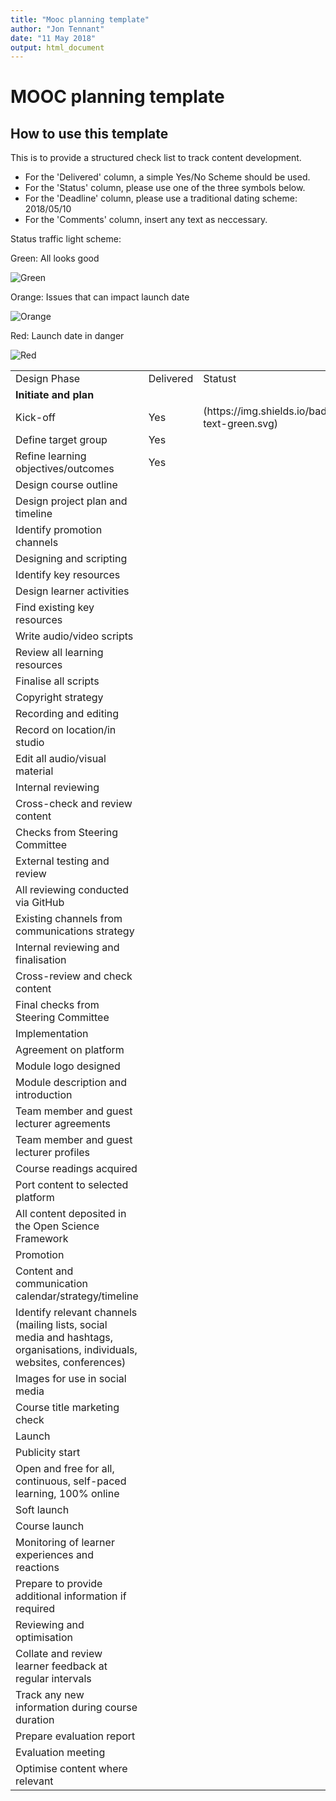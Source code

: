 ```yaml
---
title: "Mooc planning template"
author: "Jon Tennant"
date: "11 May 2018"
output: html_document
---
```


# MOOC planning template

## How to use this template

This is to provide a structured check list to track content development.

- For the 'Delivered' column, a simple Yes/No Scheme should be used.
- For the 'Status' column, please use one of the three symbols below.
- For the 'Deadline' column, please use a traditional dating scheme:  2018/05/10
- For the 'Comments' column, insert any text as neccessary.


Status traffic light scheme:

Green: All looks good

![Green](https://img.shields.io/badge/Status-text-green.svg)

Orange: Issues that can impact launch date

![Orange](https://img.shields.io/badge/Status-text-orange.svg)

Red: Launch date in danger

![Red](https://img.shields.io/badge/Status-text-red.svg)


<table>
  <tr>
    <td>Design Phase</td>
    <td>Delivered</td>
    <td>Statust</td>
    <td>Deadline</td>
    <td>Comments</td>
  </tr>
  <tr>
    <td><b>Initiate and plan</b></td>
  </tr>
  <tr>
    <td>Kick-off </td>
    <td> Yes </td>
    <td>(https://img.shields.io/badge/Status-text-green.svg)</td>
    <td> 2018/05/10 </td>
    <td> No problems </td>
  </tr>
  <tr>
    <td>Define target group</td>
    <td> Yes </td>
    <td></td>
    <td></td>
    <td></td>
  </tr>
  <tr>
    <td>Refine learning objectives/outcomes</td>
    <td> Yes </td>
    <td></td>
    <td></td>
    <td></td>
  </tr>
  <tr>
    <td>Design course outline </td>
    <td></td>
    <td></td>
    <td></td>
    <td></td>
  </tr>
  <tr>
    <td>Design project plan and timeline</td>
    <td></td>
    <td></td>
    <td></td>
    <td></td>
  </tr>
  <tr>
    <td>Identify promotion channels</td>
    <td></td>
    <td></td>
    <td></td>
    <td></td>
  </tr>
  <tr>
    <td>Designing and scripting</td>
    <td></td>
    <td></td>
    <td></td>
    <td></td>
  </tr>
  <tr>
    <td>Identify key resources </td>
    <td></td>
    <td></td>
    <td></td>
    <td></td>
  </tr>
  <tr>
    <td>Design learner activities</td>
    <td></td>
    <td></td>
    <td></td>
    <td></td>
  </tr>
  <tr>
    <td>Find existing key resources</td>
    <td></td>
    <td></td>
    <td></td>
    <td></td>
  </tr>
  <tr>
    <td>Write audio/video scripts</td>
    <td></td>
    <td></td>
    <td></td>
    <td></td>
  </tr>
  <tr>
    <td>Review all learning resources</td>
    <td></td>
    <td></td>
    <td></td>
    <td></td>
  </tr>
  <tr>
    <td>Finalise all scripts</td>
    <td></td>
    <td></td>
    <td></td>
    <td></td>
  </tr>
  <tr>
    <td>Copyright strategy</td>
    <td></td>
    <td></td>
    <td></td>
    <td></td>
  </tr>
  <tr>
    <td>Recording and editing</td>
    <td></td>
    <td></td>
    <td></td>
    <td></td>
  </tr>
  <tr>
    <td>Record on location/in studio</td>
    <td></td>
    <td></td>
    <td></td>
    <td></td>
  </tr>
  <tr>
    <td>Edit all audio/visual material</td>
    <td></td>
    <td></td>
    <td></td>
    <td></td>
  </tr>
  <tr>
    <td>Internal reviewing</td>
    <td></td>
    <td></td>
    <td></td>
    <td></td>
  </tr>
  <tr>
    <td>Cross-check and review content</td>
    <td></td>
    <td></td>
    <td></td>
    <td></td>
    <td></td>
  </tr>
  <tr>
    <td>Checks from Steering Committee</td>
    <td></td>
    <td></td>
    <td></td>
    <td></td>
  </tr>
  <tr>
    <td>External testing and review</td>
    <td></td>
    <td></td>
    <td></td>
    <td></td>
  </tr>
  <tr>
    <td>All reviewing conducted via GitHub</td>
    <td></td>
    <td></td>
    <td></td>
    <td></td>
  </tr>
  <tr>
    <td>Existing channels from communications strategy</td>
    <td></td>
    <td></td>
    <td></td>
    <td></td>
  </tr>
  <tr>
    <td>Internal reviewing and finalisation</td>
    <td></td>
    <td></td>
    <td></td>
    <td></td>
  </tr>
  <tr>
    <td>Cross-review and check content</td>
    <td></td>
    <td></td>
    <td></td>
    <td></td>
  </tr>
  <tr>
    <td>Final checks from Steering Committee</td>
    <td></td>
    <td></td>
    <td></td>
    <td></td>
  </tr>
  <tr>
    <td>Implementation</td>
    <td></td>
    <td></td>
    <td></td>
    <td></td>
  </tr>
  <tr>
    <td>Agreement on platform</td>
    <td></td>
    <td></td>
    <td></td>
    <td></td>
  </tr>
  <tr>
    <td>Module logo designed</td>
    <td></td>
    <td></td>
    <td></td>
    <td></td>
  </tr>
  <tr>
    <td>Module description and introduction</td>
    <td></td>
    <td></td>
    <td></td>
    <td></td>
  </tr>
  <tr>
    <td>Team member and guest lecturer agreements</td>
    <td></td>
    <td></td>
    <td></td>
    <td></td>
  </tr>
  <tr>
    <td>Team member and guest lecturer profiles</td>
    <td></td>
    <td></td>
    <td></td>
    <td></td>
  </tr>
  <tr>
    <td>Course readings acquired</td>
    <td></td>
    <td></td>
    <td></td>
    <td></td>
  </tr>
  <tr>
    <td>Port content to selected platform</td>
    <td></td>
    <td></td>
    <td></td>
    <td></td>
  </tr>
  <tr>
    <td>All content deposited in the Open Science Framework</td>
    <td></td>
    <td></td>
    <td></td>
    <td></td>
  </tr>
  <tr>
    <td>Promotion</td>
    <td></td>
    <td></td>
    <td></td>
    <td></td>
  </tr>
  <tr>
    <td>Content and communication calendar/strategy/timeline</td>
    <td></td>
    <td></td>
    <td></td>
    <td></td>
  </tr>
  <tr>
    <td>Identify relevant channels (mailing lists, social media and hashtags, organisations, individuals, websites, conferences)</td>
    <td></td>
    <td></td>
    <td></td>
    <td></td>
  </tr>
  <tr>
    <td>Images for use in social media</td>
    <td></td>
    <td></td>
    <td></td>
    <td></td>
  </tr>
  <tr>
    <td>Course title marketing check</td>
    <td></td>
    <td></td>
    <td></td>
    <td></td>
  </tr>
  <tr>
    <td>Launch</td>
    <td></td>
    <td></td>
    <td></td>
    <td></td>
  </tr>
  <tr>
    <td>Publicity start</td>
    <td></td>
    <td></td>
    <td></td>
    <td></td>
  </tr>
  <tr>
    <td>Open and free for all, continuous, self-paced learning, 100% online</td>
    <td></td>
    <td></td>
    <td></td>
    <td></td>
  </tr>
  <tr>
    <td>Soft launch</td>
    <td></td>
    <td></td>
    <td></td>
    <td></td>
  </tr>
  <tr>
    <td>Course launch</td>
    <td></td>
    <td></td>
    <td></td>
    <td></td>
  </tr>
  <tr>
    <td>Monitoring of learner experiences and reactions</td>
    <td></td>
    <td></td>
    <td></td>
    <td></td>
  </tr>
  <tr>
    <td>Prepare to provide additional information if required</td>
    <td></td>
    <td></td>
    <td></td>
    <td></td>
  </tr>
  <tr>
    <td>Reviewing and optimisation</td>
    <td></td>
    <td></td>
    <td></td>
    <td></td>
  </tr>
  <tr>
    <td>Collate and review learner feedback at regular intervals</td>
    <td></td>
    <td></td>
    <td></td>
    <td></td>
  </tr>
  <tr>
    <td>Track any new information during course duration</td>
    <td></td>
    <td></td>
    <td></td>
    <td></td>
  </tr>
  <tr>
    <td>Prepare evaluation report</td>
    <td></td>
    <td></td>
    <td></td>
    <td></td>
  </tr>
  <tr>
    <td>Evaluation meeting</td>
    <td></td>
    <td></td>
    <td></td>
    <td></td>
  </tr>
  <tr>
    <td>Optimise content where relevant</td>
    <td></td>
    <td></td>
    <td></td>
    <td></td>
  </tr>
</table>